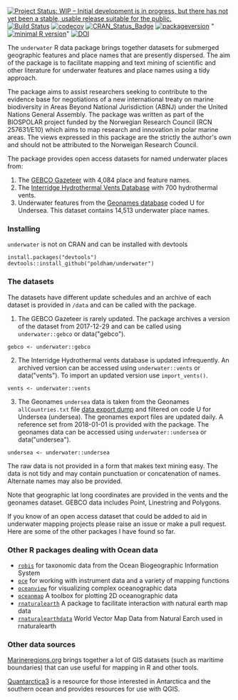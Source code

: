 [![Project Status: WIP – Initial development is in progress, but there has not yet been a stable, usable release suitable for the public.](http://www.repostatus.org/badges/latest/active.svg)](http://www.repostatus.org/#active)
[![Build Status](https://travis-ci.org/poldham/underwater.svg?branch=master)](https://travis-ci.org/poldham/underwater)
[![codecov](https://codecov.io/gh/poldham/underwater/branch/master/graph/badge.svg)](https://codecov.io/gh/poldham/underwater)
[![CRAN_Status_Badge](http://www.r-pkg.org/badges/version/underwater)](https://cran.r-project.org/package=underwater)
[![packageversion](https://img.shields.io/badge/Package%20version-0.1.0-orange.svg?style=flat-square)](commits/master)
"[![minimal R version](https://img.shields.io/badge/R%3E%3D-3.0.3-6666ff.svg)](https://cran.r-project.org/)"
[![DOI](https://zenodo.org/badge/120892550.svg)](https://zenodo.org/badge/latestdoi/120892550)

The `underwater` R data package brings together datasets for submerged geographic features and place names that are presently dispersed. The aim of the package is to facilitate mapping and text mining of scientific and other literature for underwater features and place names using a tidy approach. 

The package aims to assist researchers seeking to contribute to the evidence base for negotiations of a new international treaty on marine biodiversity in Areas Beyond National Jurisdiction (ABNJ) under the United Nations General Assembly. The package was written as part of the BIOSPOLAR project funded by the Norwegian Research Council (RCN 257631/E10) which aims to map research and innovation in polar marine areas. The views expressed in this package are the strictly the author's own and should not be attributed to the Norweigan Research Council. 

The package provides open access datasets for named underwater places from:

1. The [GEBCO Gazeteer](https://www.gebco.net/data_and_products/undersea_feature_names/) with 4,084 place and feature names.
2. The [Interridge Hydrothermal Vents Database](https://vents-data.interridge.org/) with 700 hydrothermal vents.
3. Underwater features from the [Geonames database](http://www.geonames.org/export/) coded U for Undersea. This dataset contains 14,513 underwater place names.

### Installing

`underwater` is not on CRAN and can be installed with devtools

```{r}
install.packages("devtools")
devtools::install_github("poldham/underwater")
```

### The datasets 

The datasets have different update schedules and an archive of each dataset is provided in `/data` and can be called with the package. 

1. The GEBCO Gazeteer is rarely updated. The package archives a version of the dataset from 2017-12-29 and can be called using `underwater::gebco` or data("gebco").

```{r}
gebco <- underwater::gebco
```

2. The Interridge Hydrothermal vents database is updated infrequently. An archived version can be accessed using `underwater::vents` or data("vents"). To import an updated version use `import_vents()`.

```{r}
vents <- underwater::vents
```

3. The Geonames `undersea` data is taken from the Geonames `allCountries.txt` file [data export dump](http://download.geonames.org/export/dump/) and filtered on code U for Undersea (undersea). The geonames export files are updated daily. A reference set from 2018-01-01 is provided with the package. The geonames data can be accessed using `underwater::undersea` or data("undersea").

```{r}
undersea <- underwater::undersea
```


The raw data is not provided in a form that makes text mining easy. The data is not tidy and may contain punctuation or concatenation of names. Alternate names may also be provided. 

Note that geographic lat long coordinates are provided in the vents and the geonames dataset. GEBCO data includes Point, Linestring and Polygons. 

If you know of an open access dataset that could be added to aid in underwater mapping projects please raise an issue or make a pull request. Here are some of the other packages I have found so far. 

### Other R packages dealing with Ocean data

- [`robis`](https://github.com/iobis/robis) for taxonomic data from the Ocean Biogeographic Information System
- [`oce`](https://github.com/dankelley/oce) for working with instrument data and a variety of mapping functions
- [`oceanview`](https://github.com/cran/OceanView) for visualizing complex oceanographic data
- [`oceanmap`](https://github.com/cran/oceanmap) A toolbox for plotting 2D oceanographic data
- [`rnaturalearth`](https://github.com/ropenscilabs/rnaturalearth) A package to facilitate interaction with natural earth map data
- [`rnaturalearthdata`](https://github.com/ropenscilabs/rnaturalearthdata) World Vector Map Data from Natural Earch used in rnaturalearth

### Other data sources

[Marineregions.org](http://www.marineregions.org/downloads.php) brings together a lot of GIS datasets (such as maritime boundaries) that can use useful for mapping in R and other tools. 

[Quantarctica3](https://www.scar.org/general-scar-news/quantarctica3/) is a resource for those interested in Antarctica and the southern ocean and provides resources for use with QGIS. 